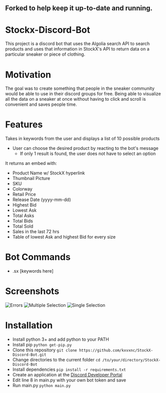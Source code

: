 Forked to help keep it up-to-date and running. 
-----------------------------------------------------------


# Stockx-Discord-Bot
This project is a discord bot that uses the Algolia search API to search products and uses that information in StockX's API to return data on a particular sneaker or piece of clothing.

# Motivation
The goal was to create something that people in the sneaker community would be able to use in their discord groups for free. Being able to visualize all the data on a sneaker at once without having to click and scroll is convenient and saves people time.

# Features
Takes in keywords from the user and displays a list of 10 possible products
- User can choose the desired product by reacting to the bot's message
  - If only 1 result is found, the user does not have to select an option

It returns an embed with:
- Product Name w/ StockX hyperlink
- Thumbnail Picture
- SKU
- Colorway
- Retail Price
- Release Date (yyyy-mm-dd)
- Highest Bid
- Lowest Ask
- Total Asks
- Total Bids
- Total Sold
- Sales in the last 72 hrs
- Table of lowest Ask and highest Bid for every size

# Bot Commands
- .sx [keywords here]

# Screenshots
![Errors](https://github.com/kxvxnc/images/blob/master/stockxerrors.PNG)
![Multiple Selection](https://github.com/kxvxnc/images/blob/master/stockxmulti.PNG)
![Single Selection](https://github.com/kxvxnc/images/blob/master/stockxsingle.PNG)

# Installation
- Install python 3+ and add python to your PATH
- Install pip `python get-pip.py`
- Clone this repository `git clone https://github.com/kxvxnc/StockX-Discord-Bot.git`
- Change directories to the current folder `cd /to/your/directory/StockX-Discord-Bot`
- Install dependencies `pip install -r requirements.txt`
- Create an application at the [Discord Developer Portal](https://discord.com/developers/applications)
- Edit line 8 in main.py with your own bot token and save
- Run main.py `python main.py`
